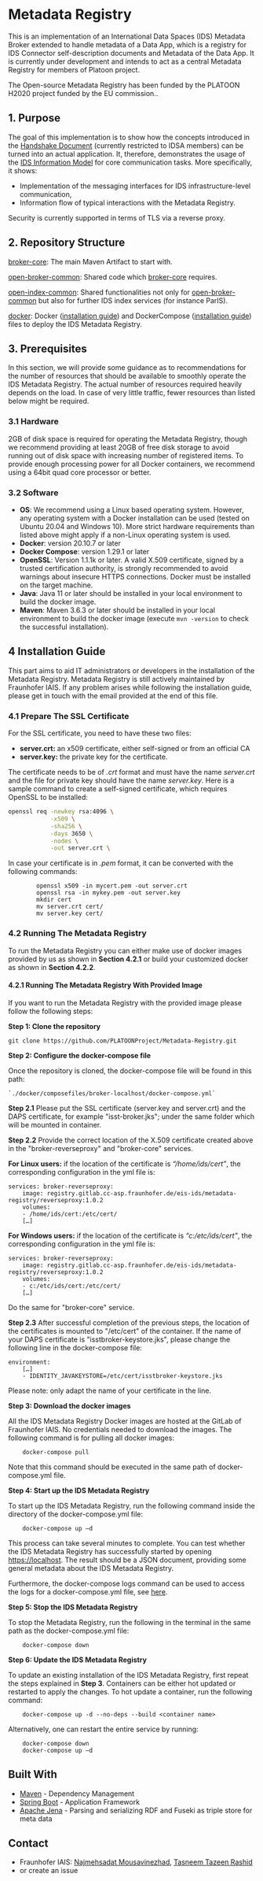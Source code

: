 
# Metadata Registry

This is an implementation of an International Data Spaces (IDS) Metadata Broker extended to handle metadata of a Data App, which is a registry for IDS Connector self-description documents and Metadata of the Data App. It is currently under development and intends to act as a central Metadata Registry for members of Platoon project. 

The Open-source Metadata Registry has been funded by the PLATOON H2020 project funded by the EU commission..

## 1. Purpose

The goal of this implementation is to show how the concepts introduced in the [Handshake Document](https://industrialdataspace.jiveon.com/docs/DOC-1817#jive_content_id_Standard_Protocols_HTTPS_MQTT__TLS) (currently restricted to IDSA members) can be turned into an actual application. It, therefore, demonstrates the usage of the [IDS Information Model]() for core communication tasks. More specifically, it shows:

* Implementation of the messaging interfaces for IDS infrastructure-level communication,
* Information flow of typical interactions with the Metadata Registry.

Security is currently supported in terms of TLS via a reverse proxy.

## 2. Repository Structure

[broker-core](./broker-core): The main Maven Artifact to start with.

[open-broker-common](./open-broker-common): Shared code which [broker-core](./broker-core) requires.

[open-index-common](./open-index-common): Shared functionalities not only for [open-broker-common](./open-broker-common) but also for further IDS index services (for instance ParIS).

[docker](./docker): Docker ([installation guide](https://docs.docker.com/engine/install/)) and DockerCompose ([installation guide](https://docs.docker.com/compose/install/)) files to deploy the IDS Metadata Registry.

## 3. Prerequisites

In this section, we will provide some guidance as to recommendations for the number of resources that should be available to smoothly operate the IDS Metadata Registry. The actual number of resources required heavily depends on the load. In case of very little traffic, fewer resources than listed below might be required.


### 3.1 Hardware

2GB of disk space is required for operating the Metadata Registry, though we recommend providing at least 20GB of free disk storage to avoid running out of disk space with increasing number of registered items. To provide enough processing power for all Docker containers, we recommend using a 64bit quad core processor or better.

### 3.2 Software

- **OS**: We recommend using a Linux based operating system. However, any operating system with a Docker installation can be used (tested on Ubuntu 20.04 and Windows 10). More strict hardware requirements than listed above might apply if a non-Linux operating system is used.
- **Docker**: version 20.10.7 or later
- **Docker Compose**: version 1.29.1 or later
- **OpenSSL**: Version 1.1.1k or later. A valid X.509 certificate, signed by a trusted certification authority, is strongly recommended to avoid warnings about insecure HTTPS connections. Docker must be installed on the target machine.
- **Java**: Java 11 or later should be installed in your local environment to build the docker image.
- **Maven**: Maven 3.6.3 or later should be installed in your local environment to build the docker image (execute `mvn -version` to check the successful installation).

## 4  Installation Guide
This part aims to aid IT administrators or developers in the installation of the Metadata Registry. Metadata Registry is still actively maintained by Fraunhofer IAIS. If any problem arises while following the installation guide, please get in touch with the email provided at the end of this file.

### 4.1 Prepare The SSL Certificate
For the SSL certificate, you need to have these two files:
- **server.crt:** an x509 certificate, either self-signed or from an official CA
- **server.key:** the private key for the certificate.

The certificate needs to be of *.crt* format and must have the name *server.crt* and the file for private key should have the name *server.key*. Here is a sample command to create a self-signed certificate, which requires OpenSSL to be installed:

```sh
openssl req -newkey rsa:4096 \
            -x509 \
            -sha256 \
            -days 3650 \
            -nodes \
            -out server.crt \
 ```

In case your certificate is in *.pem* format, it can be converted with the following commands:

			openssl x509 -in mycert.pem -out server.crt
			openssl rsa -in mykey.pem -out server.key
			mkdir cert
			mv server.crt cert/
			mv server.key cert/

### 4.2 Running The Metadata Registry
To run the Metadata Registry you can either make use of docker images provided by us as shown in **Section 4.2.1** or build your customized docker as shown in **Section 4.2.2**.

#### 4.2.1 Running The Metadata Registry With Provided Image
If you want to run the Metadata Registry with the provided image please follow the following steps:

**Step 1: Clone the repository**

	git clone https://github.com/PLATOONProject/Metadata-Registry.git

**Step 2: Configure the docker-compose file**

Once the repository is cloned, the docker-compose file will be found in this path:

	`./docker/composefiles/broker-localhost/docker-compose.yml`

**Step 2.1** Please put the SSL certificate (server.key and server.crt) and the DAPS certificate, for example "isst-broker.jks"; under the same folder which will be mounted in container. 

**Step 2.2** Provide the correct location of the X.509 certificate created above in the "broker-reverseproxy" and "broker-core" services.

**For Linux users:**  if the location of the certificate is *“/home/ids/cert”*, the corresponding configuration in the yml file is:

	services: broker-reverseproxy:
		image: registry.gitlab.cc-asp.fraunhofer.de/eis-ids/metadata-registry/reverseproxy:1.0.2
		volumes:
		- /home/ids/cert:/etc/cert/
		[…]



**For Windows users:**  if the location of the certificate is *“c:/etc/ids/cert”*, the corresponding configuration in the yml file is:  


	services: broker-reverseproxy:
		image: registry.gitlab.cc-asp.fraunhofer.de/eis-ids/metadata-registry/reverseproxy:1.0.2
		volumes:
		- c:/etc/ids/cert:/etc/cert/
		[…]
Do the same for "broker-core" service.

**Step 2.3** After successful completion of the previous steps, the location of the certificates is mounted to "/etc/cert" of the container. If the name of your DAPS certificate is "isstbroker-keystore.jks", please change the following line in the docker-compose file:
 


	environment:
		[…]
		- IDENTITY_JAVAKEYSTORE=/etc/cert/isstbroker-keystore.jks
	
Please note: only adapt the name of your certificate in the line.

**Step 3: Download the docker images**

All the IDS Metadata Registry Docker images are hosted at the GitLab of Fraunhofer IAIS. No credentials needed to download the images. The following command is for pulling all docker images:

		docker-compose pull

Note that this command should be executed in the same path of docker-compose.yml file.


**Step 4: Start up the IDS Metadata Registry**

To start up the IDS Metadata Registry, run the following command inside the directory of the docker-compose.yml file:

		docker-compose up –d



This process can take several minutes to complete. You can test whether the IDS Metadata Registry has successfully started by opening [https://localhost](https://localhost/). The result should be a JSON document, providing some general metadata about the IDS Metadata Registry.

Furthermore, the docker-compose logs command can be used to access the logs for a docker-compose.yml file, see [here](https://docs.docker.com/compose/reference/logs/).


**Step 5: Stop the IDS Metadata Registry**

To stop the Metadata Registry, run the following in the terminal in the same path as the docker-compose.yml file:

		docker-compose down

**Step 6: Update the IDS Metadata Registry**

To update an existing installation of the IDS Metadata Registry, first repeat the steps explained in **Step 3**. Containers can be either hot updated or restarted to apply the changes. To hot update a container, run the following command:

		docker-compose up -d --no-deps --build <container name>

Alternatively, one can restart the entire service by running:

		docker-compose down
		docker-compose up –d

## Built With

* [Maven](https://maven.apache.org/) - Dependency Management
* [Spring Boot](https://projects.spring.io/spring-boot/) - Application Framework
* [Apache Jena](https://jena.apache.org/documentation/) - Parsing and serializing RDF and Fuseki as triple store for meta data

## Contact

*  Fraunhofer IAIS: [Najmehsadat Mousavinezhad](mailto:najmehsadat.mousavinezhad@iais.fraunhofer.de), [Tasneem Tazeen Rashid](mailto:tasneem.tazeen.rashid@iais.fraunhofer.de)
*  or create an issue
